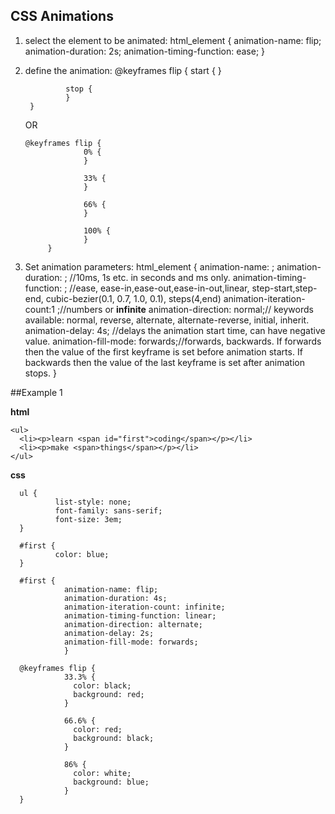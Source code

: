 ## CSS Animations

1. select the element to be animated: 
        html_element {
     			animation-name: flip;
                animation-duration: 2s;
                animation-timing-function: ease;
        }

2. define the animation:
		@keyframes flip {
        		start {
                }
                
                stop {
                }
        }
   OR
       
       @keyframes flip {
                    0% {
                    }
                    
                    33% {
                    }
                    
                    66% {
                    }
                    
                    100% {
                    }
            }

3. Set animation parameters:
			html_element {
            		animation-name: ;
                    animation-duration: ; //10ms, 1s etc. in seconds and ms only.
                    animation-timing-function: ; //ease, ease-in,ease-out,ease-in-out,linear, step-start,step-end, cubic-bezier(0.1, 0.7, 1.0, 0.1), steps(4,end)
                    animation-iteration-count:1 ;//numbers or __infinite__
					animation-direction: normal;// keywords available: normal, reverse, alternate, alternate-reverse, initial, inherit.
                    animation-delay: 4s; //delays the animation start time, can have negative value.
                    animation-fill-mode: forwards;//forwards, backwards. If forwards then the value of the first keyframe is set before animation starts. If backwards then the value of the last keyframe is set after animation stops.
            }

##Example 1

**html**

    <ul>
      <li><p>learn <span id="first">coding</span></p></li>
      <li><p>make <span>things</span></p></li>
    </ul>
    
**css**

      ul {
              list-style: none;
              font-family: sans-serif;
              font-size: 3em;
      }
      
      #first {
              color: blue;
      }
      
      #first {
                animation-name: flip;
                animation-duration: 4s;
                animation-iteration-count: infinite;
                animation-timing-function: linear;
                animation-direction: alternate;
                animation-delay: 2s;
                animation-fill-mode: forwards;
                }
      
      @keyframes flip {
                33.3% {
                  color: black;
                  background: red;
                }
                
                66.6% {
                  color: red;
                  background: black;
                }
      
                86% {
                  color: white;
                  background: blue;
                }
      }


